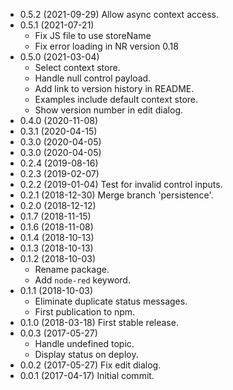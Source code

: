 - 0.5.2 (2021-09-29) Allow async context access.
- 0.5.1 (2021-07-21) 
    - Fix JS file to use storeName
    - Fix error loading in NR version 0.18
- 0.5.0 (2021-03-04)
    - Select context store.
    - Handle null control payload.
    - Add link to version history in README.
    - Examples include default context store.
    - Show version number in edit dialog.
- 0.4.0 (2020-11-08)
- 0.3.1 (2020-04-15)
- 0.3.0 (2020-04-05)
- 0.3.0 (2020-04-05)
- 0.2.4 (2019-08-16)
- 0.2.3 (2019-02-07)
- 0.2.2 (2019-01-04) Test for invalid control inputs.
- 0.2.1 (2018-12-30) Merge branch 'persistence'.
- 0.2.0 (2018-12-12)
- 0.1.7 (2018-11-15)
- 0.1.6 (2018-11-08) 
- 0.1.4 (2018-10-13)
- 0.1.3 (2018-10-13)
- 0.1.2 (2018-10-03)
    - Rename package.
    - Add `node-red` keyword.
- 0.1.1 (2018-10-03)
    - Eliminate duplicate status messages.
    - First publication to npm.
- 0.1.0 (2018-03-18) First stable release.
- 0.0.3 (2017-05-27)
    - Handle undefined topic. 
    - Display status on deploy.
- 0.0.2 (2017-05-27) Fix edit dialog.
- 0.0.1 (2017-04-17) Initial commit.